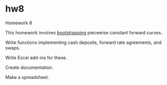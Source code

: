# hw8

Homework 8

This homework involves [bootstrapping](https://github.com/keithalewis/papers/blob/master/bootstrap.pdf) 
piecewise constant forward curves.

Write functions implementing cash deposits, forward rate agreements, and swaps.

Write Excel add-ins for these.

Create documentation.

Make a spreadsheet.
